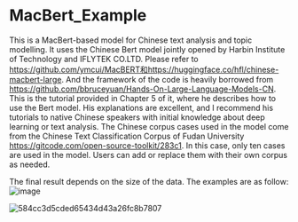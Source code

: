 # MacBert_Example
This is a MacBert-based model for Chinese text analysis and topic modelling. It uses the Chinese Bert model jointly opened by Harbin Institute of Technology and IFLYTEK CO.LTD. Please refer to https://github.com/ymcui/MacBERT和https://huggingface.co/hfl/chinese-macbert-large. 
And the framework of the code is heavily borrowed from https://github.com/bbruceyuan/Hands-On-Large-Language-Models-CN. This is the tutorial provided in Chapter 5 of it, where he describes how to use the Bert model. His explanations are excellent, and I recommend his tutorials to native Chinese speakers with initial knowledge about deep learning or text analysis.
The Chinese corpus cases used in the model come from the Chinese Text Classification Corpus of Fudan University https://gitcode.com/open-source-toolkit/283c1. In this case, only ten cases are used in the model. Users can add or replace them with their own corpus as needed.

The final result depends on the size of the data. The examples are as follow:
![image](https://github.com/user-attachments/assets/bacbfd60-44e3-4b24-a5e3-0195d7232684)

![584cc3d5cded65434d43a26fc8b7807](https://github.com/user-attachments/assets/49536b63-3d20-44cd-a0dc-6791135090d9)
